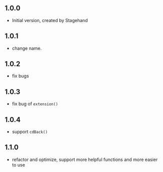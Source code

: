 ## 1.0.0

- Initial version, created by Stagehand

## 1.0.1

- change name.

## 1.0.2

- fix bugs

## 1.0.3

- fix bug of `extension()`

## 1.0.4

- support `cdBack()`

## 1.1.0

- refactor and optimize, support more helpful functions and more easier to use